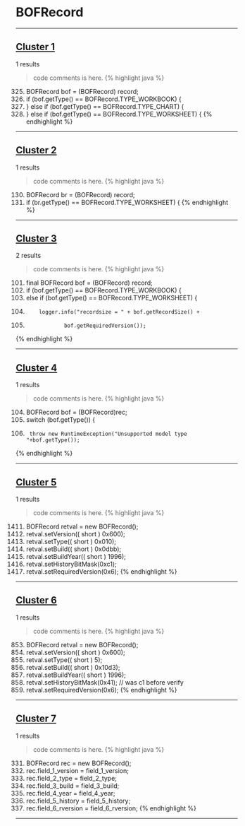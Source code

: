 # BOFRecord

***

## [Cluster 1](./1)
1 results
> code comments is here.
{% highlight java %}
325. BOFRecord bof = (BOFRecord) record;
326. if (bof.getType() == BOFRecord.TYPE_WORKBOOK) {
328. } else if (bof.getType() == BOFRecord.TYPE_CHART) {
341. } else if (bof.getType() == BOFRecord.TYPE_WORKSHEET) {
{% endhighlight %}

***

## [Cluster 2](./2)
1 results
> code comments is here.
{% highlight java %}
130. BOFRecord br = (BOFRecord) record;
131. if (br.getType() == BOFRecord.TYPE_WORKSHEET) {
{% endhighlight %}

***

## [Cluster 3](./3)
2 results
> code comments is here.
{% highlight java %}
101. final BOFRecord bof = (BOFRecord) record;
102. if (bof.getType() == BOFRecord.TYPE_WORKBOOK) {
107. else if (bof.getType() == BOFRecord.TYPE_WORKSHEET) {
109.         logger.info("recordsize = " + bof.getRecordSize() + 
111.                 bof.getRequiredVersion());
{% endhighlight %}

***

## [Cluster 4](./4)
1 results
> code comments is here.
{% highlight java %}
104. BOFRecord bof = (BOFRecord)rec;
105. switch (bof.getType()) {
113.      throw new RuntimeException("Unsupported model type "+bof.getType());
{% endhighlight %}

***

## [Cluster 5](./5)
1 results
> code comments is here.
{% highlight java %}
1411. BOFRecord retval = new BOFRecord();
1413. retval.setVersion(( short ) 0x600);
1414. retval.setType(( short ) 0x010);
1417. retval.setBuild(( short ) 0x0dbb);
1418. retval.setBuildYear(( short ) 1996);
1419. retval.setHistoryBitMask(0xc1);
1420. retval.setRequiredVersion(0x6);
{% endhighlight %}

***

## [Cluster 6](./6)
1 results
> code comments is here.
{% highlight java %}
853. BOFRecord retval = new BOFRecord();
855. retval.setVersion(( short ) 0x600);
856. retval.setType(( short ) 5);
857. retval.setBuild(( short ) 0x10d3);
860. retval.setBuildYear(( short ) 1996);
861. retval.setHistoryBitMask(0x41);   // was c1 before verify
862. retval.setRequiredVersion(0x6);
{% endhighlight %}

***

## [Cluster 7](./7)
1 results
> code comments is here.
{% highlight java %}
331. BOFRecord rec = new BOFRecord();
332. rec.field_1_version = field_1_version;
333. rec.field_2_type = field_2_type;
334. rec.field_3_build = field_3_build;
335. rec.field_4_year = field_4_year;
336. rec.field_5_history = field_5_history;
337. rec.field_6_rversion = field_6_rversion;
{% endhighlight %}

***

